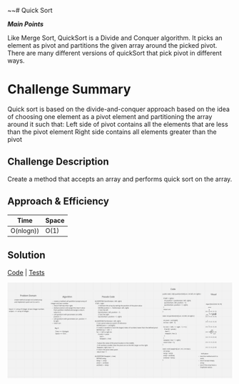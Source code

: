 ~~# Quick Sort

***Main Points***

Like Merge Sort, QuickSort is a Divide and Conquer algorithm. It picks an element as pivot and partitions the given array around the picked pivot. There are many different versions of quickSort that pick pivot in different ways.


# Challenge Summary
Quick sort is based on the divide-and-conquer approach based on the idea of choosing one element as a pivot element and partitioning the array around it such that: Left side of pivot contains all the elements that are less than the pivot element Right side contains all elements greater than the pivot


## Challenge Description
Create a method that accepts an array and performs quick sort on the array.

## Approach & Efficiency


Time | Space
--- | ---
O(nlogn)) | O(1)

## Solution
[Code](./app/src/main/java/quick/sort/QuickSort.java) | [Tests](./app/src/test/java/quick/sort/AppTest.java)

![White Board to Quick Sort problem](quicksort.png)
